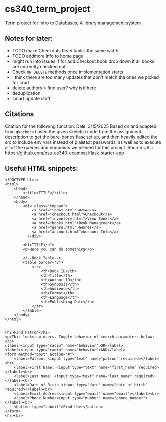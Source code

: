 # cs340_term_project
Term project for Intro to Databases; A library management system

## Notes for later:
- TODO make Checkouts Read tables the same width
- TODO addmore info to home page
- might run into issues if for add Checkout book drop down if all books are currently checked out
- Check `ON DELETE` methods once implementation starts
- I think there are too many updates that don't match the ones we picked for crud
- delete authors > find user? why is it here
- deduplication
- smart update stuff

## Citations
Citation for the following function:
Date: 3/15/2025
Based on and adapted from `gkochera`
I used the given skeleton code from the assignment description to get the bare-bones
flask set up, and then heavily edited the src to include env vars instead of plaintext passwords, as well
as to execute all of the queries and endpoints we needed for this project.
Source URL: https://github.com/osu-cs340-ecampus/flask-starter-app

## Useful HTML snippets:

```
<!DOCTYPE html>
<html>
    <head>
        <title>TITLE</title>
    </head>
    <body>
        <div class="topnav">
            <a href="index.html">Home</a>
            <a href="checkout.html">Checkout</a>
            <a href="inventory.html">View Books</a>
            <a href="books.html">Book Management</a>
            <a href="genre.html">Genres</a>
            <a href="account.html">Account Info</a>
          </div>

        <h1>TITLE</h1>
        <p>Here you can do something</p>

        <!--Book Table-->
        <table border="2">
            <tr>
                <th>Book ID</th>
                <th>Title</th>
                <th>Author ID</th>
                <th>Synopsis</th>
                <th>Audience</th>
                <th>Format</th>
                <th>Language</th>
                <th>Publishing Date</th>
            </tr>
        </table>
    </body>
</html>


<h2>Find Patron</h2>
<p>This looks up users. Toggle behavior of search paramaters below:</p>
<label><input type="radio" name="behavior">OR</label>
<label><input type="radio" name="behavior">AND</label>
<form method="post" action="#">
    <label>Patron: <input type="text" name="patron" required></label><br>
    <label>First Name: <input type="text" name="first_name" required></label><br>
    <label>Last Name: <input type="text" name="last_name" required></label><br>
    <label>Date of Birth <input type="date" name="date_of_birth" required></label><br>
    <label>Email Address<input type="email" name="email"></label><br>
    <label>Phone Number<input type="number" name="phone_number"></label><br>
    <button type="submit">Find User</button>
</form>
<hr><br>


```
